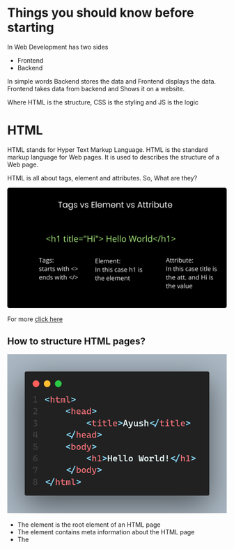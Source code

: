 # Things you should know before starting

In Web Development has two sides

- Frontend
- Backend

In simple words Backend stores the data and Frontend displays the data. Frontend takes data from backend and Shows it on a website.

Where HTML is the structure, CSS is the styling and JS is the logic

# HTML

HTML stands for Hyper Text Markup Language. HTML is the standard markup language for Web pages. It is used to describes the structure of a Web page.

HTML is all about tags, element and attributes. So, What are they?

![Basics](https://github.com/RamejaAyush/Front-End/blob/HTML/Media/html_basic.png?raw=true)

For more [click here](https://www.w3schools.com/html/html_basic.asp)

## How to structure HTML pages?

![structure](https://github.com/RamejaAyush/Front-End/blob/HTML/Media/1_str.png?raw=true)

- The <html> element is the root element of an HTML page
- The <head> element contains meta information about the HTML page
- The <title> element specifies a title for the HTML page
- he <body> element defines the document's body, and is a container for all the visible contents

# HTML Versions

HTML5 vs HTML

[Info is here](https://www.geeksforgeeks.org/difference-between-html-and-html5/)

# HTML tags

There are way too many tags

[Info is here](https://www.w3schools.com/html/html_headings.asp)

# Inline vs block

[Info here](https://www.samanthaming.com/pictorials/css-inline-vs-inlineblock-vs-block/)

# Table and Forms

Table: [Info here](https://www.w3schools.com/html/html_tables.asp)
Form: [Info here](https://www.w3schools.com/html/html_forms.asp)

## Authors

- [@AyushRameja](https://www.github.com/ramejaayush)
